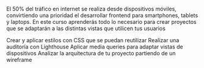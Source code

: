El 50% del tráfico en internet se realiza desde dispositivos móviles, convirtiendo una prioridad el desarrollar frontend para smartphones, tablets y laptops. En este curso aprenderás todo lo necesario para crear proyectos que se adaptarán a las distintas vistas que utilicen tus usuarios

Crear y aplicar estilos con CSS que se puedan reutilizar
Realizar una auditoría con Lighthouse
Aplicar media queries para adaptar vistas de dispositivos
Analizar la arquitectura de tu proyecto partiendo de un wireframe
